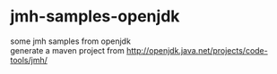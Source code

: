 # jmh-samples-openjdk

some jmh samples  from openjdk   
generate a maven project from http://openjdk.java.net/projects/code-tools/jmh/
